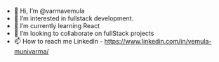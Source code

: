 - 👋 Hi, I’m @varmavemula
- 👀 I’m interested in fullstack development.
- 🌱 I’m currently learning React
- 💞️ I’m looking to collaborate on fullStack projects
- 📫 How to reach me LinkedIn - https://www.linkedin.com/in/vemula-munivarma/

<!---
varmavemula/varmavemula is a ✨ special ✨ repository because its `README.md` (this file) appears on your GitHub profile.
You can click the Preview link to take a look at your changes.
--->
